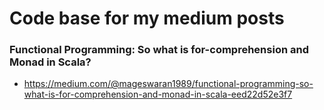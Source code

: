 # Code base for my medium posts 

### Functional Programming: So what is for-comprehension and Monad in Scala?

- https://medium.com/@mageswaran1989/functional-programming-so-what-is-for-comprehension-and-monad-in-scala-eed22d52e3f7
